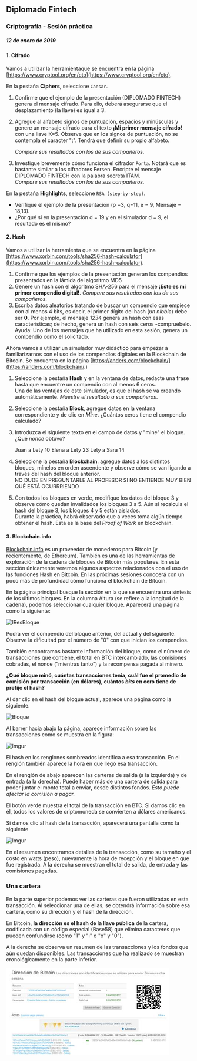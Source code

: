 ## Diplomado Fintech

### Criptografía - Sesión práctica

##### 12 de enero de 2019

#### 1. Cifrado

Vamos a utilizar la herramientaque se encuentra en la página [https://www.cryptool.org/en/cto](https://www.cryptool.org/en/cto).

En la pestaña **Ciphers**, seleccione `Caesar`. 

1. Confirme que el ejemplo de la presentación (DIPLOMADO FINTECH) genera el mensaje cifrado.  Para ello, deberá asegurarse que el desplazamiento (la llave) es igual a 3.

2. Agregue al alfabeto signos de puntuación, espacios y minúsculas y  genere un mensaje cifrado para el texto **¡Mi primer mensaje cifrado!** con una llave K=5.   Observe que en los signos de puntuación, no se contempla el caracter "¡".  Tendrá que definir su propio alfabeto. 

   *Compare sus resultados con los de sus compañeros.*

3. Investigue brevemente cómo funciona el cifrador `Porta`. Notará que es bastante similar a los cifradores Fersen.  Encripte el mensaje DIPLOMADO FINTECH con la palabra secreta ITAM.  
   *Compare sus resultados con los de sus compañeros.*


En la pestaña **Highlights**, seleccione `RSA (step-by-step)`.

* Verifique el ejemplo de la presentación (p =3, q=11, e = 9, Mensaje = 18,13).  
* ¿Por qué si en la presentación d = 19 y en el simulador d = 9, el resultado es el mismo?

#### 2. Hash

Vamos a utilizar la herramienta que se encuentra en la página [https://www.xorbin.com/tools/sha256-hash-calculator](https://www.xorbin.com/tools/sha256-hash-calculator).

1. Confirme que los ejemplos de la presentación generan los compendios presentados en la lámida del algoritmo MD5
2. Genere un hash con el algoritmo SHA-256 para el mensaje **¡Este es mi primer compendio digital!**.  *Compare sus resultados con los de sus compañeros*.
3. Escriba datos aleatorios tratando de buscar un compendio que empiece con al menos 4 bits, es decir, el primer dígito del hash (*un nibble*) debe ser **0**.  Por ejemplo, el mensaje *1234* genera un hash con esas características; de hecho, genera un hash con seis ceros -compruébelo.
   Ayuda: Uno de los mensajes que ha utilizado en esta sesión, genera un compendio como el solicitado.

Ahora vamos a utilizar un simulador muy didáctico para empezar a familiarizarnos con el uso de los compendios digitales en la Blockchain de Bitcoin.  Se encuentra en la página [https://anders.com/blockchain/](https://anders.com/blockchain/.)

1. Seleccione la pestaña **Hash** y en la ventana de datos, redacte una frase hasta que encuentre un compendio con al menos 6 ceros.  
   Una de las ventajas de este simulador, es que el hash se va creando automáticamente.
   *Muestre el resultado a sus compañeros*.

2. Seleccione la pestaña **Block**, agregue datos en la ventana correspondiente y de clic en *Mine*.  ¿Cuántos ceros tiene el compendio calculado? 

3. Introduzca el siguiente texto en el campo de datos y "mine" el bloque.  ¿Qué *nonce* obtuvo?

   Juan a Lety 10
   Elena a Lety 23
   Lety a Sara 14

4. Seleccione la pestaña **Blockchain**. agregue datos a los distintos bloques, mínelos en orden ascendente y observe cómo se van ligando a través del hash del bloque anterior.  
   NO DUDE EN PREGUNTARLE AL PROFESOR SI NO ENTIENDE MUY BIEN QUÉ ESTÁ OCURRRIENDO

5. Con todos los bloques en verde, modifique los datos del bloque 3 y observe cómo quedan invalidados los bloques 3 a 5.  Aún si recalcula el hash del bloque 3, los bloques 4 y 5 están aislados.  
   Durante la práctica, habrá observado que a veces toma algún tiempo obtener el hash.  Esta es la base del *Proof of Work*  en blockchain.

#### 3. Blockchain.info

[Blockchain.info](https://blockchain.info/) es un proveedor de monederos para Bitcoin (y recientemente, de Ethereum). También es una de las herramientas de exploración de la cadena de bloques de Bitcoin más populares. En esta sección únicamente veremos algunos aspectos relacionados con el uso de las funciones Hash en Bitcoin.  En las próximas sesiones conocerá con un poco más de profundidad cómo funciona el blockchain de Bitcoin.

En la página principal busque la sección en la que se encuentra una síntesis de los últimos bloques. En la columna Altura (se refiere a la longitud de la cadena), podemos seleccionar cualquier bloque. Aparecerá una página como la siguiente:

![IResBloque](https://i.imgur.com/RCjaCXj.jpg)

Podrá ver el compendio del bloque anterior, del actual y del siguiente. Observe la dificultad por el número de "0" con que inician los compendios. 

También encontramos bastante información del bloque, como el número de transacciones que contiene, el total en BTC intercambiado, las comisiones cobradas, el nonce (“mientras tanto”) y la recompensa pagada al minero.

**¿Qué bloque minó, cuántas transacciones tenía, cuál fue el promedio de comisión por transacción (en dólares), cuántos *bits* en cero tiene de prefijo el hash?**

 Al dar clic en el hash del bloque actual, aparece una página como la siguiente.

![Bloque](https://i.imgur.com/rBEpdxe.jpg)

 

Al barrer hacia abajo la página, aparece información sobre las transacciones como se muestra en la figura:

![Imgur](https://i.imgur.com/ndhKNEV.jpg)

 

El hash en los renglones sombreados identifica a esa transacción. En el renglón también aparece la hora en que llegó esa transacción.  

En el renglón de abajo aparecen las carteras de salida (a la izquierda) y de entrada (a la derecha).   Puede haber más de una cartera de salida para poder juntar el monto total a enviar, desde distintos fondos. *Esto puede afectar la comisión a pagar.*

El botón verde muestra el total de la transacción en BTC. Si damos clic en él, todos los valores de criptomoneda se convierten a dólares americanos.

Si damos clic al hash de la transacción, aparecerá una pantalla como la siguiente

 

![Imgur](https://i.imgur.com/UKavTbW.jpg)

En el resumen encontramos detalles de la transacción, como su tamaño y el costo en watts (peso), nuevamente la hora de recepción y el bloque en que fue registrada.  A la derecha se muestran el total de salida, de entrada y las comisiones pagadas.

### Una cartera

En la parte superior  podemos ver las carteras que fueron utilizadas en esta transacción. Al seleccionar una de ellas, se obtendrá información sobre esa cartera, como su dirección y el hash de la dirección. 

En Bitcoin, **la dirección es el hash de la llave pública** de la cartera, codificada con un código especial (Base58) que elimina caracteres que pueden confundirse (como "1" y "l" o "o" y "0").  

A la derecha se observa un resumen de las transacciones y los fondos que aún quedan disponibles.  Las transacciones que ha realizado se muestran cronológicamente en la parte inferior.

 

![](imagenes/clip_image010.jpg)

